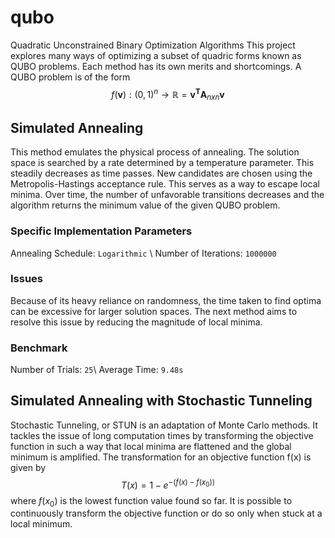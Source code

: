 # qubo
Quadratic Unconstrained Binary Optimization Algorithms
This project explores many ways of optimizing a subset of quadric forms known as QUBO problems. Each method has its own merits and shortcomings. 
A QUBO problem is of the form $$f(\mathbf{v}) : (0,1)^n \to \mathbb R = \mathbf{v^T}\mathbf{A}_{nxn}\mathbf{v}$$
## Simulated Annealing 
This method emulates the physical process of annealing. The solution space is searched by a rate determined by a temperature parameter. This steadily decreases as time passes. New candidates are chosen using the Metropolis-Hastings acceptance rule. This serves as a way to escape local minima. Over time, the number of unfavorable transitions decreases and the algorithm returns the minimum value of the given QUBO problem. 
### Specific Implementation Parameters
Annealing Schedule: `Logarithmic` \\
Number of Iterations: `1000000`
### Issues 
Because of its heavy reliance on randomness, the time taken to find optima can be excessive for larger solution spaces. The next method aims to resolve this issue by reducing the magnitude of local minima.
### Benchmark
Number of Trials: `25`\\
Average Time: `9.48s`
## Simulated Annealing with Stochastic Tunneling 
Stochastic Tunneling, or STUN is an adaptation of Monte Carlo methods. It tackles the issue of long computation times by transforming the objective function in such a way that local minima are flattened and the global minimum is amplified. The transformation for an objective function f(x) is given by $$T(x) = 1-e^{-(f(x)-f(x_0))}$$ where $f(x_0)$ is the lowest function value found so far. It is possible to continuously transform the objective function or do so only when stuck at a local minimum.

